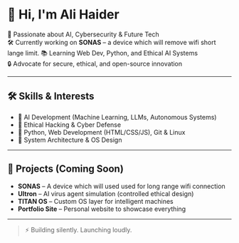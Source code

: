# 👋 Hi, I'm Ali Haider

🚀 Passionate about AI, Cybersecurity & Future Tech  
🛠 Currently working on **SONAS** – a device  which will remove wifi short lange limit.
📚 Learning Web Dev, Python, and Ethical AI Systems  
🔒 Advocate for secure, ethical, and open-source innovation  

---

## 🛠 Skills & Interests
- 🔹 AI Development (Machine Learning, LLMs, Autonomous Systems)  
- 🔹 Ethical Hacking & Cyber Defense  
- 🔹 Python, Web Development (HTML/CSS/JS), Git & Linux  
- 🔹 System Architecture & OS Design

---

## 📂 Projects (Coming Soon)
- **SONAS** – A device which will used used for long range wifi connection  
- **Ultron** – AI virus agent simulation (controlled ethical design)  
- **TITAN OS** – Custom OS layer for intelligent machines  
- **Portfolio Site** – Personal website to showcase everything  

---

> ⚡ Building silently. Launching loudly.
